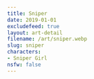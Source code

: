 ```yaml
---
title: Sniper
date: 2019-01-01
excludefeed: true
layout: art-detail
filename: /art/sniper.webp
slug: sniper
characters:
- Sniper Girl
nsfw: false
---
```

